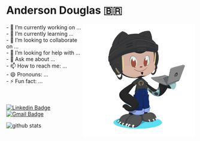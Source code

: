 <h1>
  Anderson Douglas  🇧🇷
</h1>
<div>
  <div>
    <img src="https://github.com/Andersondos/Andersondos/blob/master/assets/image/octocat-Anderson-2.png" width="300" align="right">
  </div>
  <div align="left">
    <h3Hi there 👋</h3>
   - 🔭 I’m currently working on ...<br>
   - 🌱 I’m currently learning ...<br>
   - 👯 I’m looking to collaborate on ...<br>
   - 🤔 I’m looking for help with ...<br>
   - 💬 Ask me about ...<br>
   - 📫 How to reach me: ...<br>
   - 😄 Pronouns: ...<br>
   - ⚡ Fun fact: ...<br>
  </div>
</div>
<br><br>

[![Linkedin Badge](https://img.shields.io/badge/-AndersonDouglas-blue?style=flat-square&logo=Linkedin&logoColor=white&link=https://www.linkedin.com/in/anderson-santos-desenvolvedor/)](https://www.linkedin.com/in/anderson-santos-desenvolvedor/)
[![Gmail Badge](https://img.shields.io/badge/-anderson.devsan@gmail.com-c14438?style=flat-square&logo=Gmail&logoColor=white&link=mailto:anderson.devsan@gmail.com)](mailto:anderson.devsan@gmail.com)

 ![github stats](https://github-readme-stats.vercel.app/api?username=Andersondos&show_icons=true&line_height=3)


